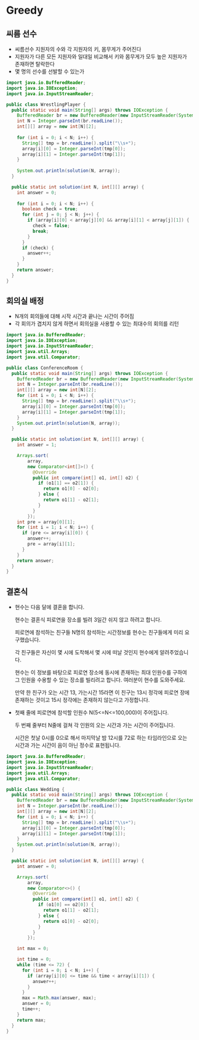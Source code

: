 # Greedy



## 씨름 선수

- 씨름선수 지원자의 수와 각 지원자의 키, 몸무게가 주어진다
- 지원자가 다른 모든 지원자와 일대일 비교해서 키와 몸무게가 모두 높은 지원자가 존재하면 탈락한다
- 몇 명의 선수를 선발할 수 있는가

```java
import java.io.BufferedReader;
import java.io.IOException;
import java.io.InputStreamReader;

public class WrestlingPlayer {
  public static void main(String[] args) throws IOException {
    BufferedReader br = new BufferedReader(new InputStreamReader(System.in));
    int N = Integer.parseInt(br.readLine());
    int[][] array = new int[N][2];
      
    for (int i = 0; i < N; i++) {
      String[] tmp = br.readLine().split("\\s+");
      array[i][0] = Integer.parseInt(tmp[0]);
      array[i][1] = Integer.parseInt(tmp[1]);
    }
      
    System.out.println(solution(N, array));
  }

  public static int solution(int N, int[][] array) {
    int answer = 0;
      
    for (int i = 0; i < N; i++) {
      boolean check = true;
      for (int j = 0; j < N; j++) {
        if (array[i][0] < array[j][0] && array[i][1] < array[j][1]) {
          check = false;
          break;
        }
      }
      if (check) {
        answer++;
      }
    }
    return answer;
  }
}

```



## 회의실 배정

- N개의 회의들에 대해 시작 시간과 끝나는 시간이 주어짐
- 각 회의가 겹치지 않게 하면서 회의실을 사용할 수 있는 최대수의 회의를 리턴

```java
import java.io.BufferedReader;
import java.io.IOException;
import java.io.InputStreamReader;
import java.util.Arrays;
import java.util.Comparator;

public class ConferenceRoom {
  public static void main(String[] args) throws IOException {
    BufferedReader br = new BufferedReader(new InputStreamReader(System.in));
    int N = Integer.parseInt(br.readLine());
    int[][] array = new int[N][2];
    for (int i = 0; i < N; i++) {
      String[] tmp = br.readLine().split("\\s+");
      array[i][0] = Integer.parseInt(tmp[0]);
      array[i][1] = Integer.parseInt(tmp[1]);
    }
    System.out.println(solution(N, array));
  }

  public static int solution(int N, int[][] array) {
    int answer = 1;

    Arrays.sort(
        array,
        new Comparator<int[]>() {
          @Override
          public int compare(int[] o1, int[] o2) {
            if (o1[1] == o2[1]) {
              return o1[0] - o2[0];
            } else {
              return o1[1] - o2[1];
            }
          }
        });
    int pre = array[0][1];
    for (int i = 1; i < N; i++) {
      if (pre <= array[i][0]) {
        answer++;
        pre = array[i][1];
      }
    }
    return answer;
  }
}
```



## 결혼식

- 현수는 다음 달에 결혼을 합니다.

  현수는 결혼식 피로연을 장소를 빌려 3일간 쉬지 않고 하려고 합니다.

  피로연에 참석하는 친구들 N명의 참석하는 시간정보를 현수는 친구들에게 미리 요구했습니다.

  각 친구들은 자신이 몇 시에 도착해서 몇 시에 떠날 것인지 현수에게 알려주었습니다.

  현수는 이 정보를 바탕으로 피로연 장소에 동시에 존재하는 최대 인원수를 구하여 그 인원을 수용할 수 있는 장소를 빌리려고 합니다. 여러분이 현수를 도와주세요.

  만약 한 친구가 오는 시간 13, 가는시간 15라면 이 친구는 13시 정각에 피로연 장에 존재하는 것이고 15시 정각에는 존재하지 않는다고 가정합니다.

- 첫째 줄에 피로연에 참석할 인원수 N(5<=N<=100,000)이 주어집니다.

  두 번째 줄부터 N줄에 걸쳐 각 인원의 오는 시간과 가는 시간이 주어집니다.

  시간은 첫날 0시를 0으로 해서 마지막날 밤 12시를 72로 하는 타임라인으로 오는 시간과 가는 시간이 음이 아닌 정수로 표현됩니다.



```java
import java.io.BufferedReader;
import java.io.IOException;
import java.io.InputStreamReader;
import java.util.Arrays;
import java.util.Comparator;

public class Wedding {
  public static void main(String[] args) throws IOException {
    BufferedReader br = new BufferedReader(new InputStreamReader(System.in));
    int N = Integer.parseInt(br.readLine());
    int[][] array = new int[N][2];
    for (int i = 0; i < N; i++) {
      String[] tmp = br.readLine().split("\\s+");
      array[i][0] = Integer.parseInt(tmp[0]);
      array[i][1] = Integer.parseInt(tmp[1]);
    }
    System.out.println(solution(N, array));
  }

  public static int solution(int N, int[][] array) {
    int answer = 0;

    Arrays.sort(
        array,
        new Comparator<>() {
          @Override
          public int compare(int[] o1, int[] o2) {
            if (o1[0] == o2[0]) {
              return o1[1] - o2[1];
            } else {
              return o1[0] - o2[0];
            }
          }
        });

    int max = 0;

    int time = 0;
    while (time <= 72) {
      for (int i = 0; i < N; i++) {
        if (array[i][0] <= time && time < array[i][1]) {
          answer++;
        }
      }
      max = Math.max(answer, max);
      answer = 0;
      time++;
    }
    return max;
  }
}
```

